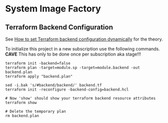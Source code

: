 # System Image Factory

## Terraform Backend Configuration

See [How to set Terraform backend configuration
dynamically](https://brendanthompson.com/posts/2021/10/dynamic-terraform-backend-configuration)
for the theory.

To initialize this project in a new subscription use the following commands.  
**CAVE** This has only to be done once per subscription aka stage!!!

    terraform init -backend=false
    terraform plan -target=module.sp -target=module.backend -out backend.plan
    terraform apply "backend.plan"

    sed -i.bak 's/#backend/backend/' backend.tf
    terraform init -reconfigure -backend-config=backend.hcl

    # Now 'show' should show your terraform backend resource attributes
    terraform show

    # Delete the temporary plan
    rm backend.plan
